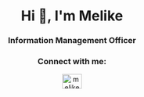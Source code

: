 <h1 align="center">Hi 👋, I'm Melike</h1>
<h3 align="center">Information Management Officer</h3>

<h3 align="center">Connect with me:</h3>
<p align="center">
<a href="https://linkedin.com/in/melikecirakman" target="blank"><img align="center" src="https://raw.githubusercontent.com/rahuldkjain/github-profile-readme-generator/master/src/images/icons/Social/linked-in-alt.svg" alt="melikecirakman" height="30" width="40" /></a>
</p>
